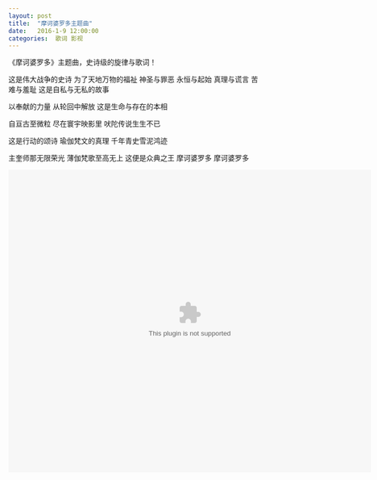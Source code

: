 ```yaml
---
layout: post
title:  "摩诃婆罗多主题曲"
date:   2016-1-9 12:00:00
categories:  歌词 影视
---
```


《摩诃婆罗多》主题曲，史诗级的旋律与歌词！


这是伟大战争的史诗
为了天地万物的福祉
神圣与罪恶
永恒与起始
真理与谎言
苦难与羞耻
这是自私与无私的故事

以奉献的力量
从轮回中解放
这是生命与存在的本相

自亘古至微粒
尽在寰宇映影里
吠陀传说生生不已

这是行动的颂诗
瑜伽梵文的真理
千年青史雪泥鸿迹

主奎师那无限荣光
薄伽梵歌至高无上
这便是众典之王
摩诃婆罗多
摩诃婆罗多

<embed src="http://static.hdslb.com/play.swf?aid=2203916&page=2" width="720" height="600" />
